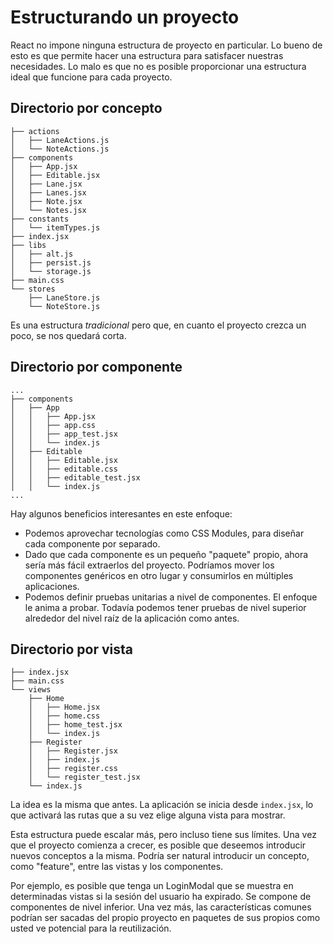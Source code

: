 # Estructurando un proyecto

React no impone ninguna estructura de proyecto en particular. Lo bueno de esto es que permite hacer una estructura para satisfacer nuestras necesidades. Lo malo es que no es posible proporcionar una estructura ideal que funcione para cada proyecto.

## Directorio por concepto

```text
├── actions
│   ├── LaneActions.js
│   └── NoteActions.js
├── components
│   ├── App.jsx
│   ├── Editable.jsx
│   ├── Lane.jsx
│   ├── Lanes.jsx
│   ├── Note.jsx
│   └── Notes.jsx
├── constants
│   └── itemTypes.js
├── index.jsx
├── libs
│   ├── alt.js
│   ├── persist.js
│   └── storage.js
├── main.css
└── stores
    ├── LaneStore.js
    └── NoteStore.js
```

Es una estructura _tradicional_ pero que, en cuanto el proyecto crezca un poco, se nos quedará corta.

## Directorio por componente

```text
...
├── components
│   ├── App
│   │   ├── App.jsx
│   │   ├── app.css
│   │   ├── app_test.jsx
│   │   └── index.js
│   ├── Editable
│   │   ├── Editable.jsx
│   │   ├── editable.css
│   │   ├── editable_test.jsx
│   │   └── index.js
...
```

Hay algunos beneficios interesantes en este enfoque:

* Podemos aprovechar tecnologías como CSS Modules, para diseñar cada componente por separado.
* Dado que cada componente es un pequeño "paquete" propio, ahora sería más fácil extraerlos del proyecto. Podríamos mover los componentes genéricos en otro lugar y consumirlos en múltiples aplicaciones.
* Podemos definir pruebas unitarias a nivel de componentes. El enfoque le anima a probar. Todavía podemos tener pruebas de nivel superior alrededor del nivel raíz de la aplicación como antes.

## Directorio por vista

```text
├── index.jsx
├── main.css
└── views
    ├── Home
    │   ├── Home.jsx
    │   ├── home.css
    │   ├── home_test.jsx
    │   └── index.js
    ├── Register
    │   ├── Register.jsx
    │   ├── index.js
    │   ├── register.css
    │   └── register_test.jsx
    └── index.js
```

La idea es la misma que antes. La aplicación se inicia desde `index.jsx`, lo que activará las rutas que a su vez elige alguna vista para mostrar.

Esta estructura puede escalar más, pero incluso tiene sus límites. Una vez que el proyecto comienza a crecer, es posible que deseemos introducir nuevos conceptos a la misma. Podría ser natural introducir un concepto, como "feature", entre las vistas y los componentes.

Por ejemplo, es posible que tenga un LoginModal que se muestra en determinadas vistas si la sesión del usuario ha expirado. Se compone de componentes de nivel inferior. Una vez más, las características comunes podrían ser sacadas del propio proyecto en paquetes de sus propios como usted ve potencial para la reutilización.

